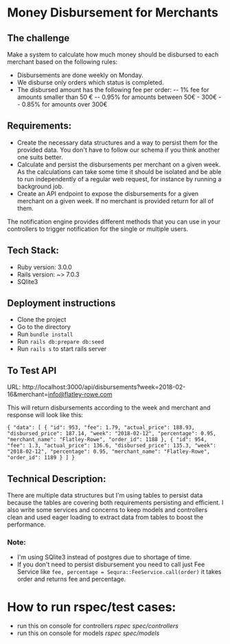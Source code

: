 # Money Disbursement for Merchants

## The challenge

Make a system to calculate how much money should be disbursed to each merchant based on the following rules:

- Disbursements are done weekly on Monday.
- We disburse only orders which status is completed.
- The disbursed amount has the following fee per order:
-- 1% fee for amounts smaller than 50 €
-- 0.95% for amounts between 50€ - 300€
-- 0.85% for amounts over 300€

## Requirements:

- Create the necessary data structures and a way to persist them for the provided data. You don't have to follow our schema if you think another one suits better.
- Calculate and persist the disbursements per merchant on a given week. As the calculations can take some time it should be isolated and be able to run independently of a regular web request, for instance by running a background job.
- Create an API endpoint to expose the disbursements for a given merchant on a given week. If no merchant is provided return for all of them.

The notification engine provides different methods that you can use in your controllers to trigger notification for the single or multiple users.


## Tech Stack:

- Ruby version: 3.0.0
- Rails version: ~> 7.0.3
- SQlite3


## Deployment instructions

- Clone the project
- Go to the directory
- Run `bundle install`
- Run `rails db:prepare db:seed`
- Run `rails s` to start rails server

## To Test API

URL: http://localhost:3000/api/disbursements?week=2018-02-16&merchant=info@flatley-rowe.com

This will return disbursements according to the week and merchant and response will look like this:

`{
  "data": [
    {
      "id": 953,
      "fee": 1.79,
      "actual_price": 188.93,
      "disbursed_price": 187.14,
      "week": "2018-02-12",
      "percentage": 0.95,
      "merchant_name": "Flatley-Rowe",
      "order_id": 1188
    },
    {
      "id": 954,
      "fee": 1.3,
      "actual_price": 136.6,
      "disbursed_price": 135.3,
      "week": "2018-02-12",
      "percentage": 0.95,
      "merchant_name": "Flatley-Rowe",
      "order_id": 1189
    }
  ]
}`

## Technical Description:

There are multiple data structures but I'm using tables to persist data because the tables are covering both requirements persisting and efficient. I also write some services and concerns to keep models and controllers clean and used eager loading to extract data from tables to boost the performance.

### Note: 
- I'm using SQlite3 instead of postgres due to shortage of time.
- If you don't need to persist disbursement you need to call just Fee Service like `fee, percentage = Sequra::FeeService.call(order)` it takes order and returns fee and percentage.

# How to run rspec/test cases:
- run this on console for controllers *rspec spec/controllers*
- run this on console for models *rspec spec/models*